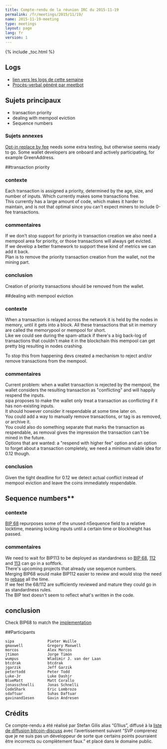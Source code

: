 ```yaml
---
title: Compte-rendu de la réunion IRC du 2015-11-19
permalink: /fr/meetings/2015/11/19/
name: 2015-11-19-meeting
type: meetings
layout: page
lang: fr
version: 1
---
```

{% include _toc.html %}


## Logs

- [lien vers les logs de cette semaine](http://bitcoinstats.com/irc/bitcoin-dev/logs/2015/11/19#l1447959611.0)  
- [Procès-verbal généré par meetbot](http://www.erisian.com.au/meetbot/bitcoin-dev/2015/bitcoin-dev.2015-11-19-19.00.html)  

## Sujets principaux  
  
- transaction priority   
- dealing with mempool eviction   
- Sequence numbers  

### Sujets annexes  

[Opt-in replace by fee](https://github.com/bitcoin/bitcoin/pull/6871) needs some extra testing, but otherwise seems ready to go. Some wallet developers are onboard and actively participating, for example GreenAddress. 

##transaction priority

### contexte  

Each transaction is assigned a priority, determined by the age, size, and number of inputs. Which currently makes some transactions free.   
This currently has a large amount of code, which makes it harder to maintain, and is not that optimal since you can't expect miners to include 0-fee transactions.  

### commentaires

If we don't stop support for priority in transaction creation we also need a mempool area for priority, or those transactions will always get evicted.  
If we develop a better framework to support these kind of metrics we can add it back.  
Plan is to remove the priority transaction creation from the wallet, not the mining part.  

### conclusion  

Creation of priority transactions should be removed from the wallet.  

##dealing with mempool eviction

### contexte  

When a transaction is relayed across the network it is held by the nodes in memory, until it gets into a block. All these transactions that sit in memory are called the memorypool or mempool for short.  
Like we could see during the spam-attack if there's a big back-log of transactions that couldn't make it in the blockchain this mempool can get pretty big resulting in nodes crashing.  

To stop this from happening devs created a mechanism to reject and/or remove transactions from the mempool.  

### commentaires

Current problem: when a wallet transaction is rejected by the mempool, the wallet considers the resulting transaction as "conflicting" and will happily respend the inputs.   
sipa proposes to make the wallet only treat a transaction as conflicting if it has non-existing inputs.  
It should however consider it respendable at some time later on.   
You could add a way to manually remove transactions, or tag is as removed, or archive it.  
You could also do something separate that marks the transaction as respendable, as removal gives the impression the transaction can't be mined in the future.  
Options that are wanted: a "respend with higher fee" option and an option to forget about a transaction completely, we need a minimum viable idea for 0.12 though.  

### conclusion

Given the tight deadline for 0.12 we detect actual conflict instead of mempool eviction and leave the coins immediately respendable.  

## Sequence numbers**

### contexte

[BIP 68](https://github.com/bitcoin/bips/blob/master/bip-0068.mediawiki) repurposes some of the unused nSequence field to a relative locktime, meaning locking inputs until a certain time or blockheight has passed.    

### commentaires

We need to wait for BIP113 to be deployed as standardness so [BIP 68](https://github.com/bitcoin/bips/blob/master/bip-0068.mediawiki), [112](https://github.com/bitcoin/bips/blob/master/bip-0112.mediawiki) and [113](https://github.com/bitcoin/bips/blob/master/bip-0113.mediawiki) can go in a softfork.  
There's upcoming projects that already use sequence numbers.  
Merging BIP68 would make BIP112 easier to review and would stop the need to [rebase](https://www.atlassian.com/git/tutorials/rewriting-history/git-rebase) all the time.  
If we feel the 68/112 are sufficiently reviewed and mature they could go in as standardness rules.  
The BIP text doesn't seem to reflect what's written in the code.  
 
## conclusion

Check BIP68 to match the [implementation](https://github.com/bitcoin/bitcoin/pull/6312)

##Participants

    sipa               Pieter Wuille  
    gmaxwell           Gregory Maxwell  
    morcos             Alex Morcos  
    jtimon             Jorge Timón  
    wumpus             Wladimir J. van der Laan  
    btcdrak            btcdrak  
    jgarzik            Jeff Garzik  
    petertodd          Peter Todd   
    Luke-Jr            Luke Dashjr   
    BlueMatt           Matt Corallo   
    jonasschnelli      Jonas Schnelli  
    CodeShark          Eric Lombrozo  
    sdaftuar           Suhas Daftuar   
    gavinand1esen      Gavin Andresen   

## Crédits

Ce compte-rendu a été réalisé par Stefan Gilis alias “G1lius”, diffusé à la [liste de diffusion bitcoin-discuss][meetingsource] avec l’avertissement suivant “SVP comprenez que je ne suis pas un développeur de sorte que certains points pourraient être incorrects ou complètement faux.” et placé dans le domaine public.

[meetingsource]: http://lists.linuxfoundation.org/pipermail/bitcoin-discuss/2015-November/000028.html